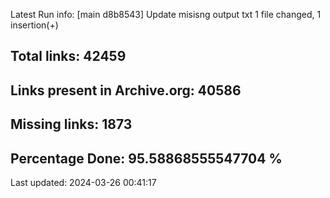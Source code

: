 Latest Run info: 
[main d8b8543] Update misisng output txt
 1 file changed, 1 insertion(+)

## Total links: 42459

## Links present in Archive.org: 40586

## Missing links: 1873

## Percentage Done: 95.58868555547704 %


Last updated: 2024-03-26 00:41:17
